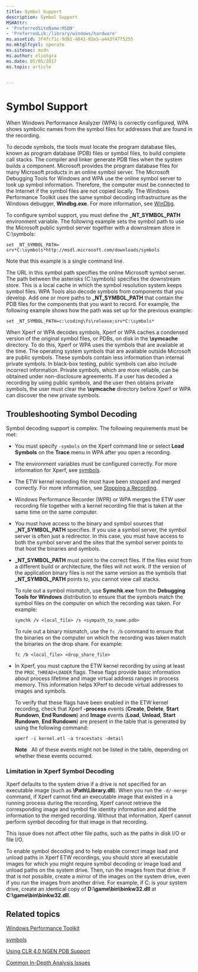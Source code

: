 ```yaml
---
title: Symbol Support
description: Symbol Support
MSHAttr:
- 'PreferredSiteName:MSDN'
- 'PreferredLib:/library/windows/hardware'
ms.assetid: 3f4fcf1c-9d81-4842-82e5-a443f47f5255
ms.mktglfcycl: operate
ms.sitesec: msdn
ms.author: eliotgra
ms.date: 05/05/2017
ms.topic: article


---
```


# Symbol Support


When Windows Performance Analyzer (WPA) is correctly configured, WPA shows symbolic names from the symbol files for addresses that are found in the recording.

To decode symbols, the tools must locate the program database files, known as program database (PDB) files or symbol files, to build complete call stacks. The compiler and linker generate PDB files when the system builds a component. Microsoft provides the program database files for many Microsoft products in an online symbol server. The Microsoft Debugging Tools for Windows and WPA use the online symbol server to look up symbol information. Therefore, the computer must be connected to the Internet if the symbol files are not copied locally. The Windows Performance Toolkit uses the same symbol decoding infrastructure as the Windows debugger, **Windbg.exe**. For more information, see [WinDbg](http://go.microsoft.com/fwlink/p/?linkid=212249).

To configure symbol support, you must define the **\_NT\_SYMBOL\_PATH** environment variable. The following example sets the symbol path to use the Microsoft public symbol server together with a downstream store in C:\\symbols:

```
set _NT_SYMBOL_PATH= srv*C:\symbols*http://msdl.microsoft.com/downloads/symbols
```

Note that this example is a single command line.

The URL in this symbol path specifies the online Microsoft symbol server. The path between the asterisks (C:\\symbols) specifies the downstream store. This is a local cache in which the symbol resolution system keeps symbol files. WPA Tools also decode symbols from components that you develop. Add one or more paths to **\_NT\_SYMBOL\_PATH** that contain the PDB files for the components that you want to record. For example, the following example shows how the path was set up for the previous example:

```
set _NT_SYMBOL_PATH=c:\coding\fs\release;srv*C:\symbols*
```

When Xperf or WPA decodes symbols, Xperf or WPA caches a condensed version of the original symbol files, or PDBs, on disk in the **\\symcache** directory. To do this, Xperf or WPA uses the symbols that are available at the time. The operating system symbols that are available outside Microsoft are public symbols. These symbols contain less information than internal private symbols. In black-box testing, public symbols can also include incorrect information. Private symbols, which are more reliable, can be obtained under non-disclosure agreements. If a user has decoded a recording by using public symbols, and the user then obtains private symbols, the user must clear the **\\symcache** directory before Xperf or WPA can discover the new private symbols.

## Troubleshooting Symbol Decoding


Symbol decoding support is complex. The following requirements must be met:

-   You must specify `-symbols` on the Xperf command line or select **Load Symbols** on the **Trace** menu in WPA after you open a recording.

-   The environment variables must be configured correctly. For more information for Xperf, see [symbols](symbols.md).

-   The ETW kernel recording file must have been stopped and merged correctly. For more information, see [Stopping a Recording](stop-a-recording.md).

-   Windows Performance Recorder (WPR) or WPA merges the ETW user recording file together with a kernel recording file that is taken at the same time on the same computer.

-   You must have access to the binary and symbol sources that **\_NT\_SYMBOL\_PATH** specifies. If you use a symbol server, the symbol server is often just a redirector. In this case, you must have access to both the symbol server and the sites that the symbol server points to that host the binaries and symbols.

-   **\_NT\_SYMBOL\_PATH** must point to the correct files. If the files exist from a different build or architecture, the files will not work. If the version of the application binary files is not the same version as the symbols that **\_NT\_SYMBOL\_PATH** points to, you cannot view call stacks.

    To rule out a symbol mismatch, use **Symchk.exe** from the **Debugging Tools for Windows** distribution to ensure that the symbols match the symbol files on the computer on which the recording was taken. For example:

    ```
    symchk /v <local_file> /s <sympath_to_name.pdb>
    ```

    To rule out a binary mismatch, use the `fc /b` command to ensure that the binaries on the computer on which the recording was taken match the binaries on the drop share. For example:

    ```
    fc /b <local_file> <drop_share_file>
    ```

-   In Xperf, you must capture the ETW kernel recording by using at least the `PROC_THREAD+LOADER` flags. These flags provide basic information about process lifetime and image virtual address ranges in process memory. This information helps XPerf to decode virtual addresses to images and symbols.

    To verify that these flags have been enabled in the ETW kernel recording, check that Xperf **-process** events (**Create**, **Delete**, **Start Rundown**, **End Rundown**) and **Image** events (**Load**, **Unload**, **Start Rundown**, **End Rundown**) are present in the table that is generated by using the following command:

    ```
    xperf -i kernel.etl -a tracestats -detail
    ```

    **Note**  
    All of these events might not be listed in the table, depending on whether these events occurred.

     

### Limitation in Xperf Symbol Decoding

Xperf defaults to the system drive if a drive is not specified for an executable image (such as **\\Path\\Library.dll**). When you run the `-d/-merge` command, if Xperf cannot find an executable image that existed in a running process during the recording, Xperf cannot retrieve the corresponding image and symbol file identity information and add the information to the merged recording. Without that information, Xperf cannot perform symbol decoding for that image in that recording.

This issue does not affect other file paths, such as the paths in disk I/O or file I/O.

To enable symbol decoding and to help enable correct image load and unload paths in Xperf ETW recordings, you should store all executable images for which you might require symbol decoding or image load and unload paths on the system drive. Then, run the images from that drive. If that is not possible, create a mirror of the images on the system drive, even if you run the images from another drive. For example, if C: is your system drive, create an identical copy of **D:\\game\\bin\\binkw32.dll** at **C:\\game\\bin\\binkw32.dll**.

## Related topics


[Windows Performance Toolkit](index.md)

[symbols](symbols.md)

[Using CLR 4.0 NGEN PDB Support](using-clr-40-ngen-pdb-support.md)

[Common In-Depth Analysis Issues](../assessments/common-in-depth-analysis-issues.md)

 

 








